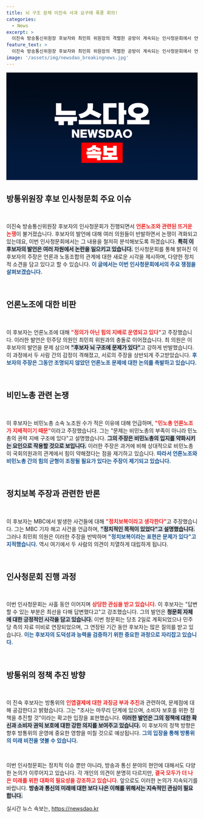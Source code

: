```yaml
---
title: 뇌 구조 문제 이진숙 사과 요구에 폭풍 회의!
categories:
  - News
excerpt: >
  이진숙 방송통신위원장 후보자와 최민희 위원장의 격렬한 공방이 계속되는 인사청문회에서 언론노조의 힘의 지배를 비판하며 긴장감을 고조시키고 있다. 이 후보자의 발언에 최 위원장이 강력 반발하며 논쟁이 이어지는 모습이 궁금증을 자아낸다.
feature_text: >
  이진숙 방송통신위원장 후보자와 최민희 위원장의 격렬한 공방이 계속되는 인사청문회에서 언론노조의 힘의 지배를 비판하며 긴장감을 고조시키고 있다. 이 후보자의 발언에 최 위원장이 강력 반발하며 논쟁이 이어지는 모습이 궁금증을 자아낸다.
image: '/assets/img/newsdao_breakingnews.jpg'
---
```


<p><img src="/assets/img/newsdao_breakingnews.jpg" alt="firstkoreanews 속보" /></p>

<h2 data-ke-size="size26">방통위원장 후보 인사청문회 주요 이슈</h2>

<p data-ke-size="size16">&nbsp;</p>

<p>이진숙 방송통신위원장 후보자의 인사청문회가 진행되면서 <b><span style="color: #ee2323;">언론노조와 관련된 뜨거운 논쟁</span></b>이 불거졌습니다. 후보자의 발언에 대해 여러 의원들이 반발하면서 논쟁이 격화되고 있는데요, 이번 인사청문회에서는 그 내용을 철저히 분석해보도록 하겠습니다. <b><span style="background-color: #21538527;">특히 이 후보자의 발언은 여러 차원에서 논란을 일으키고 있습니다.</span></b> 인사청문회를 통해 밝혀진 이 후보자의 주장은 언론과 노동조합의 관계에 대한 새로운 시각을 제시하며, 다양한 정치적 소견을 담고 있다고 할 수 있습니다. <b><span style="color: #1a5490;">이 글에서는 이번 인사청문회에서의 주요 쟁점을 살펴보겠습니다.</span></b></p>

<p data-ke-size="size16">&nbsp;</p>

<h2 data-ke-size="size26">언론노조에 대한 비판</h2>

<p data-ke-size="size16">&nbsp;</p>

<p>이 후보자는 언론노조에 대해 <b><span style="color: #ee2323;">"정의가 아닌 힘의 지배로 운영되고 있다"</span></b>고 주장했습니다. 이러한 발언은 민주당 의원인 최민희 위원과의 충돌로 이어졌습니다. 최 의원은 이 후보자의 발언을 문제 삼으며 <b><span style="background-color: #21538527;">"후보자 뇌 구조에 문제가 있다"</span></b>고 강하게 반발했습니다. 이 과정에서 두 사람 간의 감정이 격해졌고, 서로의 주장을 상반되게 주고받았습니다. <b><span style="color: #1a5490;">후보자의 주장은 그동안 조명되지 않았던 언론노조 문제에 대한 논의를 촉발하고 있습니다.</span></b></p>

<p data-ke-size="size16">&nbsp;</p>

<h2 data-ke-size="size26">비민노총 관련 논쟁</h2>

<p data-ke-size="size16">&nbsp;</p>

<p>이 후보자는 비민노총 소속 노조원 수가 적은 이유에 대해 언급하며, <b><span style="color: #ee2323;">"민노총 언론노조가 지배적이기 때문"</span></b>이라고 주장했습니다. 그는 "문제는 비민노총의 부족이 아니라 민노총의 권력 지배 구조에 있다"고 설명했습니다. <b><span style="background-color: #21538527;">그의 주장은 비민노총의 입지를 약화시키는 요인으로 작용할 것으로 보입니다.</span></b> 이러한 주장은 과거에 비해 상대적으로 비민노총이 국회의원과의 관계에서 힘이 약해졌다는 점을 제기하고 있습니다. <b><span style="color: #1a5490;">따라서 언론노조와 비민노총 간의 힘의 균형이 조정될 필요가 있다는 주장이 제기되고 있습니다.</span></b></p>

<p data-ke-size="size16">&nbsp;</p>

<h2 data-ke-size="size26">정치보복 주장과 관련한 반론</h2>

<p data-ke-size="size16">&nbsp;</p>

<p>이 후보자는 MBC에서 발생한 사건들에 대해 <b><span style="color: #ee2323;">"정치보복이라고 생각한다"</span></b>고 주장했습니다. 그는 MBC 기자 해고 사건을 언급하며, <b><span style="background-color: #21538527;">"정치적인 목적이 있었다"고 설명했습니다.</span></b> 그러나 최민희 의원은 이러한 주장을 반박하며 <b><span style="color: #1a5490;">"정치보복이라는 표현은 문제가 있다"고 지적했습니다.</span></b> 역시 여기에서 두 사람의 의견이 치열하게 대립하게 됩니다. </p>

<p data-ke-size="size16">&nbsp;</p>

<h2 data-ke-size="size26">인사청문회 진행 과정</h2>

<p data-ke-size="size16">&nbsp;</p>

<p>이번 인사청문회는 사흘 동안 이어지며 <b><span style="color: #ee2323;">상당한 관심을 받고 있습니다.</span></b> 이 후보자는 "답변할 수 있는 부분은 최선을 다해 답변했다고"고 강조했습니다. 그의 발언은 <b><span style="background-color: #21538527;">청문회 자체에 대한 긍정적인 시각을 담고 있습니다.</span></b> 이번 청문회는  당초 2일로 계획되었으나 민주당 측의 자료 미비로 연장되었으며, 그 연장된 기간 동안 후보자는 많은 질의를 받고 있습니다. <b><span style="color: #1a5490;">이는 후보자의 도덕성과 능력을 검증하기 위한 중요한 과정으로 자리잡고 있습니다.</span></b></p>

<p data-ke-size="size16">&nbsp;</p>

<h2 data-ke-size="size26">방통위의 정책 추진 방향</h2>

<p data-ke-size="size16">&nbsp;</p>

<p>이 진숙 후보자는 방통위의 <b><span style="color: #ee2323;">인앱결제에 대한 과징금 부과 추진</span></b>과 관련하여, 문제점에 대해 공감한다고 밝혔습니다. 그는 "조사는 마무리 단계에 있으며, 소비자 보호를 위한 정책을 추진할 것"이라는 확고한 입장을 표현했습니다. <b><span style="background-color: #21538527;">이러한 발언은 그의 정책에 대한 확신과 소비자 권익 보호에 대한 강한 의지를 보여주고 있습니다.</span></b> 이 후보자의 정책 방향은 향후 방통위의 운영에 중요한 영향을 미칠 것으로 예상됩니다. <b><span style="color: #1a5490;">그의 입장을 통해 방통위의 미래 비전을 엿볼 수 있습니다.</span></b></p>

<p data-ke-size="size16">&nbsp;</p>

<p>이번 인사청문회는 정치적 이슈 뿐만 아니라, 방송과 통신 분야의 현안에 대해서도 다양한 논의가 이루어지고 있습니다. 각 개인의 의견이 분명히 다르지만, <b><span style="color: #ee2323;">결국 모두가 더 나은 미래를 위한 대화의 필요성을 강조하고 있습니다.</span></b> 앞으로도 이러한 논의가 지속되기를 바랍니다. <b><span style="background-color: #21538527;">방송과 통신의 미래에 대한 보다 나은 이해를 위해서는 지속적인 관심이 필요합니다.</span></b></p>
실시간 뉴스 속보는, <a href="https://newsdao.kr" rel="dofollow">https://newsdao.kr</a>



